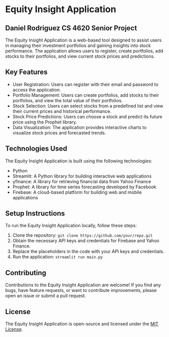 # Equity Insight Application

## Daniel Rodriguez CS 4620 Senior Project

The Equity Insight Application is a web-based tool designed to assist users in managing their investment portfolios and gaining insights into stock performance. The application allows users to register, create portfolios, add stocks to their portfolios, and view current stock prices and predictions.

## Key Features

- User Registration: Users can register with their email and password to access the application.
- Portfolio Management: Users can create portfolios, add stocks to their portfolios, and view the total value of their portfolios.
- Stock Selection: Users can select stocks from a predefined list and view their current prices and historical performance.
- Stock Price Predictions: Users can choose a stock and predict its future price using the Prophet library.
- Data Visualization: The application provides interactive charts to visualize stock prices and forecasted trends.

## Technologies Used

The Equity Insight Application is built using the following technologies:

- Python
- Streamlit: A Python library for building interactive web applications
- yfinance: A library for retrieving financial data from Yahoo Finance
- Prophet: A library for time series forecasting developed by Facebook
- Firebase: A cloud-based platform for building web and mobile applications

## Setup Instructions

To run the Equity Insight Application locally, follow these steps:

1. Clone the repository: `git clone https://github.com/your/repo.git`
2. Obtain the necessary API keys and credentials for Firebase and Yahoo Finance.
3. Replace the placeholders in the code with your API keys and credentials.
4. Run the application: `streamlit run main.py`

## Contributing

Contributions to the Equity Insight Application are welcome! If you find any bugs, have feature requests, or want to contribute improvements, please open an issue or submit a pull request.

## License

The Equity Insight Application is open-source and licensed under the [MIT License](https://opensource.org/licenses/MIT).
